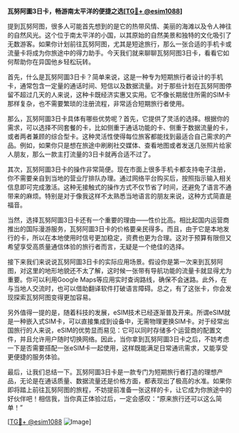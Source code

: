 **瓦努阿圖3日卡，畅游南太平洋的便捷之选[[TG💪+ @esim1088](https://t.me/s/esim1088)]**

提到瓦努阿图，很多人可能首先想到的是它的热带风情、美丽的海滩以及令人神往的自然风光。这个位于南太平洋的小国，以其原始的自然美景和独特的文化吸引了无数游客。如果你计划前往瓦努阿图，尤其是短途旅行，那么一张合适的手机卡或流量卡将成为你旅途中的得力助手。今天我们就来聊聊瓦努阿图3日卡，看看它如何帮助你在异国他乡轻松玩转。

首先，什么是瓦努阿圖3日卡？简单来说，这是一种专为短期旅行者设计的手机卡，通常包含一定量的通话时间、短信以及数据流量。对于那些计划在瓦努阿图停留不超过几天的人来说，这种卡既经济实惠又实用。它不像长期居住所需的SIM卡那样复杂，也不需要繁琐的注册流程，非常适合短期旅行者使用。

那么，瓦努阿圖3日卡具体有哪些优势呢？首先，它提供了灵活的选择。根据你的需求，可以选择不同套餐的卡，比如侧重于通话功能的卡、侧重于数据流量的卡，或者两者兼顾的综合型卡。这种灵活性使得每位旅客都能找到最适合自己需求的产品。例如，如果你只是想在旅途中刷刷社交媒体、查看地图或者发送几张照片给家人朋友，那么一款主打流量的3日卡就再合适不过了。

其次，瓦努阿圖3日卡的操作非常简便。现在市面上很多手机卡都支持电子注册，你不需要亲自到当地的营业厅排队办理。通过网络平台购买后，按照指示输入相关信息即可完成激活。这种无接触式的操作方式不仅节省了时间，还避免了语言不通带来的麻烦。特别是对于像我这样不太熟悉当地语言的朋友来说，这种方式简直是福音。

当然，选择瓦努阿圖3日卡还有一个重要的理由——性价比高。相比起国内运营商推出的国际漫游服务，瓦努阿圖3日卡的价格要亲民得多。而且，由于它是本地发行的卡，所以在本地使用时信号更加稳定，资费也更为合理。这对于预算有限但又希望享受高质量通信体验的旅行者而言，无疑是一个绝佳的选择。

接下来我们来说说瓦努阿圖3日卡的实际应用场景。假设你是第一次来到瓦努阿图，对这里的地形地貌还不太了解，这时候一张带有导航功能的流量卡就显得尤为重要。你可以利用Google Maps等应用实时查询路线，确保不会迷路。此外，在与当地人交流时，也可以借助翻译软件打破语言障碍。总之，有了这张卡，你会发现探索瓦努阿图变得更加容易。

另外值得一提的是，随着科技的发展，eSIM技术已经逐渐普及开来。所谓eSIM就是一种嵌入式SIM卡，可以直接集成到设备中，无需物理更换SIM卡。对于经常出国旅行的人来说，eSIM的优势显而易见：它可以同时存储多个运营商的配置文件，并且允许用户随时切换网络。因此，当你拿到瓦努阿圖3日卡之后，不妨考虑一下是否需要搭配一张eSIM卡一起使用，这样既能满足日常通讯需求，又能享受更便捷的服务体验。

最后，让我们总结一下。瓦努阿圖3日卡是一款专门为短期旅行者打造的理想产品，无论是在通话质量、数据流量还是价格方面，都表现出了极高的水准。如果你即将踏上前往瓦努阿图的旅程，不妨提前准备一张这样的卡，让它成为你旅途中的好伙伴吧！相信我，当你真正体验过后，一定会感叹：“原来旅行还可以这么简单！”

[[TG💪+ @esim1088](https://t.me/s/esim1088) ![Image](https://i.postimg.cc/4NQfJmqS/Snipaste-2025-05-13-00-14-12.png)]